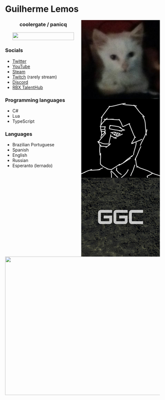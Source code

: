 # Guilherme Lemos
<p>
	<img height="256px" width="256px" src="channel_profile.jpg" align="right"/>
	<img height="256px" width="256px" src="sketch.png" align="right"/>
	<h3 align="center">coolergate / panicq</h3>
	<p align="center">
		<img height="25px" width="200px" src="https://img.shields.io/badge/cheater!!!!-red" align="center" />
	</p>
</p>

### Socials

- [Twitter](https://twitter.com/coolergate2031)
- [YouTube](https://www.youtube.com/channel/UC36-qTyGk7OaYubastOGiqQ)
- [Steam](https://steamcommunity.com/id/panicq)
- [Twitch](https://www.twitch.tv/coolergate) (rarely stream)
- [Discord](https://discord.com/users/277568923019509760)
- [RBX TalentHub](https://talent.roblox.com/creators/83009214)

<p align="right">
	<img height="256px" width="256px" src="GGC.png" align="right"/>
</p>

### Programming languages

- C#
- Lua
- TypeScript

### Languages

- Brazilian Portuguese
- Spanish
- English
- Russian
- Esperanto (lernado)

<p align="center">
 <img src="cat_explode.gif" align="center" height="450px" width="900px" />
</p>
